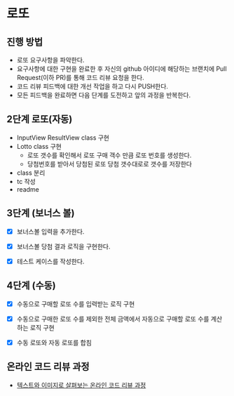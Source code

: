 # 로또
## 진행 방법
* 로또 요구사항을 파악한다.
* 요구사항에 대한 구현을 완료한 후 자신의 github 아이디에 해당하는 브랜치에 Pull Request(이하 PR)를 통해 코드 리뷰 요청을 한다.
* 코드 리뷰 피드백에 대한 개선 작업을 하고 다시 PUSH한다.
* 모든 피드백을 완료하면 다음 단계를 도전하고 앞의 과정을 반복한다.

## 2단계 로또(자동)
* InputView ResultView class 구현
* Lotto class 구현
  * 로또 갯수를 확인해서 로또 구매 객수 만큼 로또 번호를 생성한다.
  * 당첨번호를 받아서 당첨된 로또 당첨 갯수대로로 갯수를 저장한다
* class 분리
* tc 작성
* readme 

## 3단계 (보너스 볼)
- [x] 보너스볼 입력을 추가한다.
- [x] 보너스볼 당첨 결과 로직을 구현한다.
- [x] 테스트 케이스를 작성한다.


## 4단계 (수동)
- [x] 수동으로 구매할 로또 수를 입력받는 로직 구현
- [x] 수동으로 구매한 로또 수를 제외한 전체 금액에서 자동으로 구매할 로또 수를 계산하는 로직 구현
- [x] 수동 로또와 자동 로또를 합침


## 온라인 코드 리뷰 과정
* [텍스트와 이미지로 살펴보는 온라인 코드 리뷰 과정](https://github.com/next-step/nextstep-docs/tree/master/codereview)
